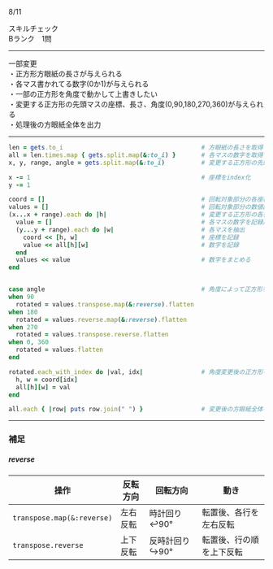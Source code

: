 8/11
  
スキルチェック  
Bランク　1問  
  
-------------------------------------------
一部変更  
・正方形方眼紙の長さが与えられる  
・各マス書かれてる数字(0か1)が与えられる  
・一部の正方形を角度で動かして上書きしたい  
・変更する正方形の先頭マスの座標、長さ、角度(0,90,180,270,360)が与えられる  
・処理後の方眼紙全体を出力  
  
-------------------------------------------
  
```ruby
len = gets.to_i                                      # 方眼紙の長さを取得
all = len.times.map { gets.split.map(&:to_i) }       # 各マスの数字を取得
x, y, range, angle = gets.split.map(&:to_i)          # 変更する正方形の先頭マスの座標、長さ、角度を取得

x -= 1                                               # 座標をindex化
y -= 1

coord = []                                           # 回転対象部分の各座標記録用
values = []                                          # 回転対象部分の数値記録用
(x...x + range).each do |h|                          # 変更する正方形の各行を抽出していく
  value = []                                         # 各マスの数字を記録用
  (y...y + range).each do |w|                        # 各マスを抽出
    coord << [h, w]                                  # 座標を記録
    value << all[h][w]                               # 数字を記録
  end
  values << value                                    # 数字をまとめる
end


case angle                                           # 角度によって正方形を動かす
when 90
  rotated = values.transpose.map(&:reverse).flatten
when 180
  rotated = values.reverse.map(&:reverse).flatten
when 270
  rotated = values.transpose.reverse.flatten
when 0, 360
  rotated = values.flatten
end

rotated.each_with_index do |val, idx|                # 角度変更後の正方形を元の方眼紙部分に上書き
  h, w = coord[idx]
  all[h][w] = val
end

all.each { |row| puts row.join(" ") }                # 変更後の方眼紙全体を出力
```



***
 
### 補足  

##### reverse   

| 操作                           | 反転方向 | 回転方向   | 動き                               |
|--------------------------------|----------|------------|------------------------------------|
| `transpose.map(&:reverse)`     | 左右反転 | 時計回り↩️90° | 転置後、各行を左右反転             |
| `transpose.reverse`            | 上下反転 | 反時計回り↪️90° | 転置後、行の順を上下反転           |
